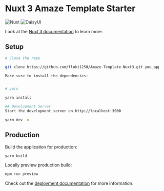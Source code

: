 # Nuxt 3 Amaze Template Starter
![Nuxt](https://nuxt.com/assets/design-kit/logo-green-black.png)
![DaisyUI](https://img.daisyui.com/images/daisyui/horizontal-dark.png)

Look at the [Nuxt 3 documentation](https://nuxt.com/docs/getting-started/introduction) to learn more.

## Setup
```bash
# Clone the repo

git clone https://github.com/floki1250/Amaze-Template-Nuxt3.git you_app_name

Make sure to install the dependencies:


# yarn

yarn install

## Development Server
Start the development server on http://localhost:3000

yarn dev -o

```

## Production

Build the application for production:

```bash
yarn build
```

Locally preview production build:

```bash
npm run preview
```

Check out the [deployment documentation](https://nuxt.com/docs/getting-started/deployment) for more information.
